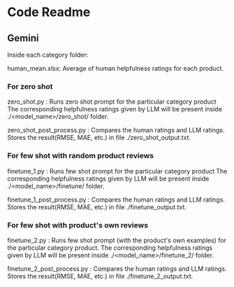 # Code Readme

## Gemini
Inside each category folder:

human_mean.xlsx: Average of human helpfulness ratings for each product.

### For zero shot
zero_shot.py : Runs zero shot prompt for the particular category product
The corresponding helpfulness ratings given by LLM will be present inside 
./<model_name>/zero_shot/ folder. 

zero_shot_post_process.py : Compares the human ratings and LLM ratings.
Stores the result(RMSE, MAE, etc.) in file ./zero_shot_output.txt. 

### For few shot with random product reviews
finetune_1.py : Runs few shot prompt for the particular category product
The corresponding helpfulness ratings given by LLM will be present inside 
./<model_name>/finetune/ folder. 

finetune_1_post_process.py : Compares the human ratings and LLM ratings.
Stores the result(RMSE, MAE, etc.) in file ./finetune_output.txt. 

### For few shot with product's own reviews
finetune_2.py : Runs few shot prompt (with the product's own examples) 
for the particular category product. The corresponding helpfulness ratings 
given by LLM will be present inside  ./<model_name>/finetune_2/ folder.

finetune_2_post_process.py : Compares the human ratings and LLM ratings.
Stores the result(RMSE, MAE, etc.) in file ./finetune_2_output.txt. 
